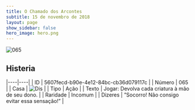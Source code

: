 ```yaml
---
title: O Chamado dos Arcontes
subtitle: 15 de novembro de 2018
layout: page
show_sidebar: false
hero_image: hero.png
---
```


![065](https://cdn.keyforgegame.com/media/card_front/pt/341_065_HX7W9345R87F_pt.png)

## Histeria

|----|----|
| ID | 5607fecd-b90e-4e12-84bc-cb36d079117c |
| Número | 065 |
| Casa | ![Dis](https://archonarcana.com/images/thumb/e/e8/Dis.png/22px-Dis.png "Dis") |
| Tipo | Ação |
| Texto | Jogar: Devolva cada criatura à mão de seu dono. |
| Raridade | Incomum |
| Dizeres | ”Socorro! Não consigo evitar essa sensação!” |
